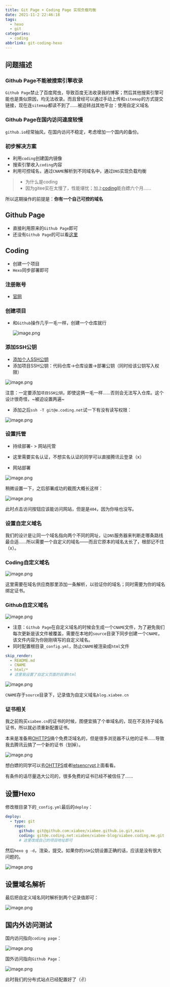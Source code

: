 ```yaml
---
title: Git Page + Coding Page 实现负载均衡
date: 2021-11-2 22:46:18
tags:  
  - hexo
  - git
categories:
  - coding
abbrlink: git-coding-hexo
---
```




## 问题描述

### Github Page不能被搜索引擎收录

`Github Page`禁止了百度爬虫，导致百度无法收录我的博客；然后其他搜索引擎可能也是类似原因，均无法收录。而且曾经可以通过手动上传和`sitemap`的方式提交链接，现在连`sitemap`都读不到了......被迫转战其他平台：使用自定义域名



### Github Page在国内访问速度较慢

`github.io`经常抽风，在国内访问不稳定，考虑增加一个国内的备份。



### 初步解决方案

* 利用`coding`创建国内镜像
* 搜索引擎收入`coding`内容
* 利用可控域名，通过`CNAME`解析到不同域名中，通过`DNS`实现负载均衡

> * 为什么是coding
> * 因为gitee实在太慢了，性能堪忧；加上[coding](https://help.coding.net/docs/pages/price.html)能白嫖六个月......



所以这期操作的前提是：**你有一个自己可控的域名**



## Github Page

* 直接利用原来的`Github Page`即可
* 还没有`Github Page`的可以看[这里](https://blog.xiabee.cn/posts/hexo-git-setup/)



## Coding

* 创建一个项目
* `Hexo`同步部署即可



### 注册账号

* [官网](https://coding.net/)



### 创建项目

* 和`Github`操作几乎一毛一样，创建一个仓库就行

  ![image.png](https://tva1.sinaimg.cn/large/0084b03xly1gw18swxy1kj30qf0fftc8.jpg)



### 添加SSH公钥

* [添加个人SSH公钥](https://help.coding.net/docs/project-settings/features/ssh.html)
* 添加项目SSH公钥：代码仓库->仓库设置->部署公钥（同时给该公钥写入权限）

![image.png](https://tva1.sinaimg.cn/large/0084b03xly1gw18vu6zkpj31g80l248m.jpg)

注意：一定要添加`项目SSH公钥`，即使这俩一毛一样......否则会无法写入仓库。这个设计很奇怪，~被迫设置两遍~



* 添加之后`ssh -T git@e.coding.net`试一下有没有读写权限：

![image.png](https://tva1.sinaimg.cn/large/0084b03xly1gw1901txagj30py06nn2l.jpg)



### 设置托管

* 持续部署- > 网站托管
* 这里需要实名认证，不想实名认证的同学可以直接腾讯云登录（x）

* 网站部署

![image.png](https://tva1.sinaimg.cn/large/0084b03xly1gw1xk5mfv7j31hc0n41kx.jpg)



稍微设置一下，之后部署成功的截图大概长这样：

![image.png](https://tva1.sinaimg.cn/large/0084b03xly1gw18y6sgrrj30ru0mkjwd.jpg)

此时点击访问按钮应该能访问网站，但是是`404`，因为你啥也没写。



### 设置自定义域名

我们的设计是让同一个域名指向两个不同的网址，让`DNS`服务器来判断走哪条路线最合适......所以需要一个自定义的域名——而且它原本的域名太长了，根部记不住（x）。



### Coding自定义域名

![image.png](https://tva1.sinaimg.cn/large/0084b03xly1gw1xleyvztj31hc0n4k4w.jpg)

这里需要在域名供应商那里添加一条解析，以验证你的域名；同时需要为你的域名绑定证书。



### Github自定义域名

![image.png](https://tva1.sinaimg.cn/large/0084b03xgy1gw2573d49uj31hc0p24cm.jpg)



* 注意：`Github Page`在自定义域名的时候会生成一个`CNAME`文件，为了避免我们每次更新是该文件被覆盖，需要在本地的`source`目录下同步创建一个`CNAME`，该文件内容为你刚刚填写的自定义域名。
* 同时配置根目录`_config.yml`，防止`CNAME`被渲染成`html`文件

```yml
skip_render: 
  - README.md
  - CNAME
  - html/*
  # 这里我设置了自定义页面的目录html
```



![image.png](https://tva1.sinaimg.cn/large/0084b03xgy1gw25bgh2rmj30hb0ergon.jpg)

`CNAME`存于`source`目录下，记录值为自定义域名`blog.xiabee.cn`



### 证书相关

我之前购买`xiabee.cn`的证书的时候，图便宜搞了个单域名的，现在不支持子域名证书，所以就必须重新配置证书。



本来是准备用[OHTTPS](https://ohttps.com/guide/createcertificate)搞个免费泛域名的，但是很多浏览器不认他的证书......导致我去腾讯云搞了一个新的证书（划掉）。

![image.png](https://tva1.sinaimg.cn/large/0084b03xly1gw1xwuzu72j311e07ltck.jpg)

想白嫖的同学可以去[OHTTPS](https://ohttps.com/guide/createcertificate)或者[letsencrypt](https://letsencrypt.org/)上面看看。



有条件的话尽量选大公司的，很多免费的证书已经不被信任了......

## 设置Hexo

修改根目录下的`_config.yml`最后的`deploy`：

```yml
deploy:
  - type: git
    repo: 
      github: git@github.com:xiabee/xiabee.github.io.git,main
      coding: git@e.coding.net:xiabee/xiabee-blog/xiabee.coding.me.git
      # 这里改成自己的项目地址即可
```



然后`hexo g -d`，渲染，提交。如果你的`SSH`公钥设置正确的话，应该是没有很大问题的。

![image.png](https://tva1.sinaimg.cn/large/0084b03xly1gw1xxmmpa0j30yf0m5dx3.jpg)



## 设置域名解析

最后把自定义域名同时解析到两个记录值即可：

![image.png](https://tva1.sinaimg.cn/large/0084b03xly1gw1xz4983aj30kg031jry.jpg)



## 国内外访问测试

国内访问指向`coding page`：

![image.png](https://tva1.sinaimg.cn/large/0084b03xly1gw1y9u3pagj30js05i77q.jpg)



国外访问指向`Github Page`：

![image.png](https://tva1.sinaimg.cn/large/0084b03xly1gw1y8qwz28j30ib05bn0b.jpg)



此时我们的分布式站点已经配置好了（✌）
